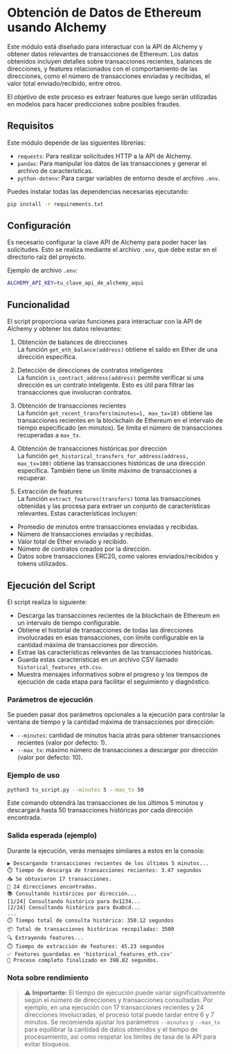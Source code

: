 # Obtención de Datos de Ethereum usando Alchemy

Este módulo está diseñado para interactuar con la API de Alchemy y obtener datos relevantes de transacciones de Ethereum. Los datos obtenidos incluyen detalles sobre transacciones recientes, balances de direcciones, y features relacionados con el comportamiento de las direcciones, como el número de transacciones enviadas y recibidas, el valor total enviado/recibido, entre otros.

El objetivo de este proceso es extraer features que luego serán utilizadas en modelos para hacer predicciones sobre posibles fraudes.

## Requisitos

Este módulo depende de las siguientes librerías:

- `requests`: Para realizar solicitudes HTTP a la API de Alchemy.
- `pandas`: Para manipular los datos de las transacciones y generar el archivo de características.
- `python-dotenv`: Para cargar variables de entorno desde el archivo `.env`.

Puedes instalar todas las dependencias necesarias ejecutando:

```bash
pip install -r requirements.txt
```

## Configuración

Es necesario configurar la clave API de Alchemy para poder hacer las solicitudes. Esto se realiza mediante el archivo `.env`, que debe estar en el directorio raíz del proyecto.

Ejemplo de archivo `.env`:

```bash
ALCHEMY_API_KEY=tu_clave_api_de_alchemy_aqui
```

## Funcionalidad

El script proporciona varias funciones para interactuar con la API de Alchemy y obtener los datos relevantes:

1. Obtención de balances de direcciones  
   La función `get_eth_balance(address)` obtiene el saldo en Ether de una dirección específica.

2. Detección de direcciones de contratos inteligentes  
   La función `is_contract_address(address)` permite verificar si una dirección es un contrato inteligente. Esto es útil para filtrar las transacciones que involucran contratos.

3. Obtención de transacciones recientes  
   La función `get_recent_transfers(minutes=1, max_tx=10)` obtiene las transacciones recientes en la blockchain de Ethereum en el intervalo de tiempo especificado (en minutos). Se limita el número de transacciones recuperadas a `max_tx`.

4. Obtención de transacciones históricas por dirección  
   La función `get_historical_transfers_for_address(address, max_tx=100)` obtiene las transacciones históricas de una dirección específica. También tiene un límite máximo de transacciones a recuperar.

5. Extracción de features  
   La función `extract_features(transfers)` toma las transacciones obtenidas y las procesa para extraer un conjunto de características relevantes. Estas características incluyen:

- Promedio de minutos entre transacciones enviadas y recibidas.
- Número de transacciones enviadas y recibidas.
- Valor total de Ether enviado y recibido.
- Número de contratos creados por la dirección.
- Datos sobre transacciones ERC20, como valores enviados/recibidos y tokens utilizados.

## Ejecución del Script

El script realiza lo siguiente:

- Descarga las transacciones recientes de la blockchain de Ethereum en un intervalo de tiempo configurable.
- Obtiene el historial de transacciones de todas las direcciones involucradas en esas transacciones, con límite configurable en la cantidad máxima de transacciones por dirección.
- Extrae las características relevantes de las transacciones históricas.
- Guarda estas características en un archivo CSV llamado `historical_features_eth.csv`.
- Muestra mensajes informativos sobre el progreso y los tiempos de ejecución de cada etapa para facilitar el seguimiento y diagnóstico.

### Parámetros de ejecución

Se pueden pasar dos parámetros opcionales a la ejecución para controlar la ventana de tiempo y la cantidad máxima de transacciones por dirección:

- `--minutes`: cantidad de minutos hacia atrás para obtener transacciones recientes (valor por defecto: 1).
- `--max_tx`: máximo número de transacciones a descargar por dirección (valor por defecto: 10).

### Ejemplo de uso

```bash
python3 tu_script.py --minutes 5 --max_tx 50
```

Este comando obtendrá las transacciones de los últimos 5 minutos y descargará hasta 50 transacciones históricas por cada dirección encontrada.

### Salida esperada (ejemplo)

Durante la ejecución, verás mensajes similares a estos en la consola:

```
▶ Descargando transacciones recientes de los últimos 5 minutos...
⏱️ Tiempo de descarga de transacciones recientes: 3.47 segundos
📥 Se obtuvieron 17 transacciones.
🧾 24 direcciones encontradas.
📚 Consultando históricos por dirección...
[1/24] Consultando histórico para 0x1234...
[2/24] Consultando histórico para 0xabcd...
...
⏱️ Tiempo total de consulta histórica: 350.12 segundos
📦 Total de transacciones históricas recopiladas: 3500
🔍 Extrayendo features...
⏱️ Tiempo de extracción de features: 45.23 segundos
✅ Features guardadas en 'historical_features_eth.csv'
🏁 Proceso completo finalizado en 398.82 segundos.
```

### Nota sobre rendimiento

> ⚠️ **Importante:** El tiempo de ejecución puede variar significativamente según el número de direcciones y transacciones consultadas. Por ejemplo, en una ejecución con 17 transacciones recientes y 24 direcciones involucradas, el proceso total puede tardar entre 6 y 7 minutos. Se recomienda ajustar los parámetros `--minutes` y `--max_tx` para equilibrar la cantidad de datos obtenidos y el tiempo de procesamiento, así como respetar los límites de tasa de la API para evitar bloqueos.

